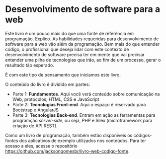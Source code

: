 # Desenvolvimento de software para a web

Este livro é um pouco mais do que uma fonte de referência em programação. Explico. As habilidades requeridas para desenvolvimento de software para a web vão além da programação. Bem mais do que entender código, o profissional que deseja lidar com este contexto de desenvolvimento de software precisa ter em mente que vai precisar entender uma pilha de tecnologias que irão, ao fim de um processo, gerar o resultado tão esperado.

É com este tipo de pensamento que iniciamos este livro.

O conteúdo do livro é dividido em partes:
* Parte 1: **Fundamentos**. Aqui você verá conteúdo sobre comunicação na Web, protocolos, HTML, CSS e JavaScript
* Parte 2: **Tecnologias Front-end**. Aqui o espaço é reservado para Bootstrap e AngularJS
* Parte 3: **Tecnologias Back-end**. Entram em ação as ferramentas para programção *server-side*, ou seja, PHP e Silex (microframework para criação de API REST).

Como um livro de programação, também estão disponíveis os códigos-fontes dos aplicativos de exemplo utilizados nos conteúdos. Para ter acesso a eles, acesse o repositório https://github.com/jacksongomesbr/livro-web-codigo-fonte.
